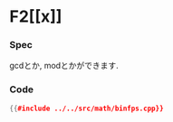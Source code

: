 # F2[[x]]

### Spec

gcdとか, modとかができます.

### Code

```cpp
{{#include ../../src/math/binfps.cpp}}
```
